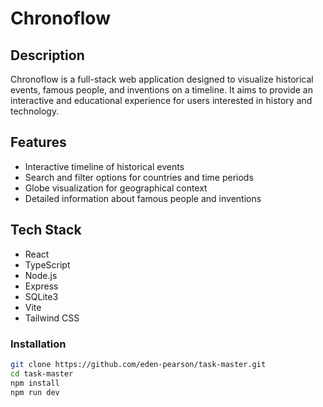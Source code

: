 # Chronoflow

## Description

Chronoflow is a full-stack web application designed to visualize historical events, famous people, and inventions on a timeline. It aims to provide an interactive and educational experience for users interested in history and technology.

## Features

- Interactive timeline of historical events
- Search and filter options for countries and time periods
- Globe visualization for geographical context
- Detailed information about famous people and inventions

## Tech Stack

- React
- TypeScript
- Node.js
- Express
- SQLite3
- Vite
- Tailwind CSS

### Installation
```bash
git clone https://github.com/eden-pearson/task-master.git
cd task-master
npm install
npm run dev

